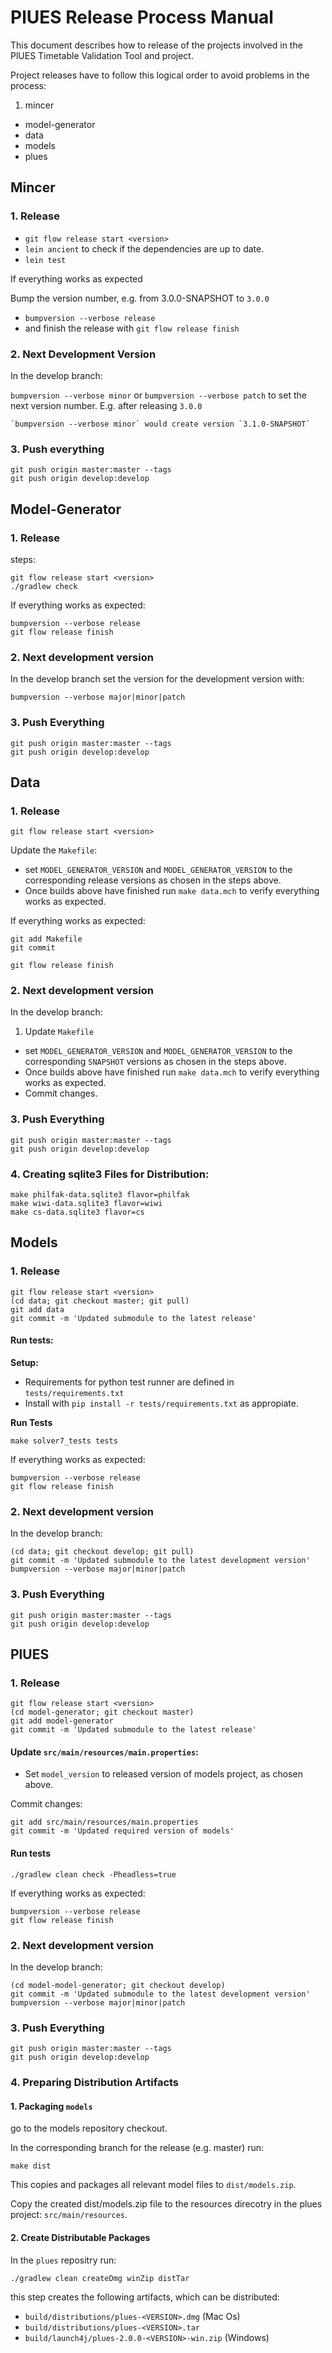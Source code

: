 # PlUES Release Process Manual

This document describes how to release of the projects involved in the PlUES
Timetable Validation Tool and project.

Project releases have to follow this logical order to avoid problems in the process:

1. mincer
* model-generator
* data
* models
* plues

## Mincer

### 1. Release

* `git flow release start <version>`
* `lein ancient` to check if the dependencies are up to date.
* `lein test`

If everything works as expected

Bump the version number, e.g. from 3.0.0-SNAPSHOT to `3.0.0`

* `bumpversion --verbose release`
* and finish the release with `git flow release finish`

### 2. Next Development Version

In the develop branch:

`bumpversion --verbose minor` or `bumpversion --verbose patch` to set the next
version number. E.g. after releasing `3.0.0`

    `bumpversion --verbose minor` would create version `3.1.0-SNAPSHOT`

### 3. Push everything

    git push origin master:master --tags
    git push origin develop:develop

## Model-Generator

### 1. Release

steps:

    git flow release start <version>
    ./gradlew check

If everything works as expected:

    bumpversion --verbose release
    git flow release finish

### 2. Next development version

In the develop branch set the version for the development version with:

    bumpversion --verbose major|minor|patch

### 3. Push Everything

    git push origin master:master --tags
    git push origin develop:develop

## Data

### 1. Release

    git flow release start <version>

Update the `Makefile`:

* set `MODEL_GENERATOR_VERSION` and `MODEL_GENERATOR_VERSION` to the
  corresponding release versions as chosen in the steps above.
* Once builds above have finished run `make data.mch` to verify everything works as expected.

If everything works as expected:

    git add Makefile
    git commit

    git flow release finish

### 2. Next development version

In the develop branch:

1. Update `Makefile`
 * set `MODEL_GENERATOR_VERSION` and `MODEL_GENERATOR_VERSION` to the
   corresponding `SNAPSHOT` versions as chosen in the steps above.
* Once builds above have finished run `make data.mch` to verify everything works as expected.
* Commit changes.

### 3. Push Everything

    git push origin master:master --tags
    git push origin develop:develop

### 4. Creating sqlite3 Files for Distribution:

    make philfak-data.sqlite3 flavor=philfak
    make wiwi-data.sqlite3 flavor=wiwi
    make cs-data.sqlite3 flavor=cs

## Models

### 1. Release


    git flow release start <version>
    (cd data; git checkout master; git pull)
    git add data
    git commit -m 'Updated submodule to the latest release'

#### Run tests:

**Setup:**

 * Requirements for python test runner are defined in `tests/requirements.txt`
  * Install with `pip install -r tests/requirements.txt` as appropiate.

**Run Tests**

    make solver7_tests tests

If everything works as expected:

    bumpversion --verbose release
    git flow release finish

### 2. Next development version

In the develop branch:

    (cd data; git checkout develop; git pull)
    git commit -m 'Updated submodule to the latest development version'
    bumpversion --verbose major|minor|patch

### 3. Push Everything

    git push origin master:master --tags
    git push origin develop:develop

## PlUES

### 1. Release

    git flow release start <version>
    (cd model-generator; git checkout master)
    git add model-generator
    git commit -m 'Updated submodule to the latest release'

#### Update `src/main/resources/main.properties`:

 * Set `model_version` to released version of models project, as chosen above.

Commit changes:

    git add src/main/resources/main.properties
    git commit -m 'Updated required version of models'

#### Run tests

    ./gradlew clean check -Pheadless=true

If everything works as expected:

    bumpversion --verbose release
    git flow release finish

### 2. Next development version

In the develop branch:

    (cd model-model-generator; git checkout develop)
    git commit -m 'Updated submodule to the latest development version'
    bumpversion --verbose major|minor|patch

### 3. Push Everything

    git push origin master:master --tags
    git push origin develop:develop

### 4. Preparing Distribution Artifacts

#### 1. Packaging `models`

go to the models repository checkout.

In the corresponding branch for the release (e.g. master) run:

    make dist

This copies and packages all relevant model files to `dist/models.zip`.

Copy the created dist/models.zip file to the resources direcotry in the plues
project: `src/main/resources`.

#### 2. Create Distributable Packages

In the `plues` repositry run:

    ./gradlew clean createDmg winZip distTar

this step creates the following artifacts, which can be distributed:

* `build/distributions/plues-<VERSION>.dmg` (Mac Os)
* `build/distributions/plues-<VERSION>.tar`
* `build/launch4j/plues-2.0.0-<VERSION>-win.zip` (Windows)

